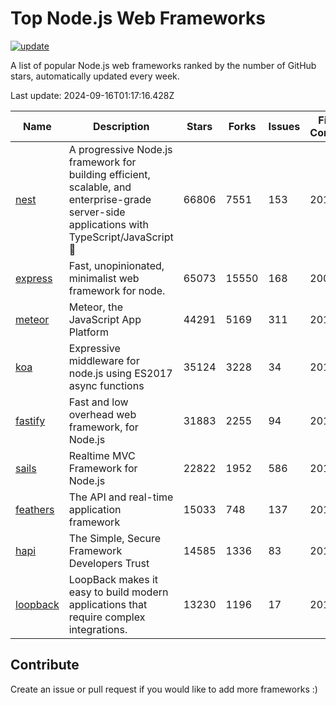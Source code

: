# Top Node.js Web Frameworks

[![update](https://github.com/sunnysid3up/nodejs-web-frameworks/actions/workflows/update.yml/badge.svg)](https://github.com/sunnysid3up/nodejs-web-frameworks/actions/workflows/update.yml)

A list of popular Node.js web frameworks ranked by the number of GitHub stars, automatically updated every week.

Last update: 2024-09-16T01:17:16.428Z

| Name          | Description          | Stars                     | Forks          | Issues               | First Commit        | Last Commit         | Language          |
|---------------|----------------------|---------------------------|----------------|----------------------|---------------------|---------------------|-------------------|
| [nest](https://github.com/nestjs/nest) | A progressive Node.js framework for building efficient, scalable, and enterprise-grade server-side applications with TypeScript/JavaScript 🚀 | 66806 | 7551 | 153 | 2017 | 2024-09-16 | TS |
| [express](https://github.com/expressjs/express) | Fast, unopinionated, minimalist web framework for node. | 65073 | 15550 | 168 | 2009 | 2024-09-15 | JS |
| [meteor](https://github.com/meteor/meteor) | Meteor, the JavaScript App Platform | 44291 | 5169 | 311 | 2012 | 2024-09-15 | JS |
| [koa](https://github.com/koajs/koa) | Expressive middleware for node.js using ES2017 async functions | 35124 | 3228 | 34 | 2013 | 2024-09-15 | JS |
| [fastify](https://github.com/fastify/fastify) | Fast and low overhead web framework, for Node.js | 31883 | 2255 | 94 | 2016 | 2024-09-15 | JS |
| [sails](https://github.com/balderdashy/sails) | Realtime MVC Framework for Node.js | 22822 | 1952 | 586 | 2012 | 2024-09-15 | JS |
| [feathers](https://github.com/feathersjs/feathers) | The API and real-time application framework | 15033 | 748 | 137 | 2011 | 2024-09-15 | TS |
| [hapi](https://github.com/hapijs/hapi) | The Simple, Secure Framework Developers Trust | 14585 | 1336 | 83 | 2011 | 2024-09-15 | JS |
| [loopback](https://github.com/strongloop/loopback) | LoopBack makes it easy to build modern applications that require complex integrations. | 13230 | 1196 | 17 | 2013 | 2024-09-10 | JS |

## Contribute 

Create an issue or pull request if you would like to add more frameworks :)